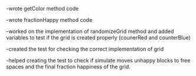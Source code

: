 -wrote getColor method code

-wrote fractionHappy method code

-worked on the implementation of randomizeGrid method and added variables to test if the grid is created properly (counerRed and counterBlue)

-created the test for checking the correct implementation of grid

-helped creating the test to check if simulate moves unhappy blocks to free spaces and the final fraction happiness of the grid.